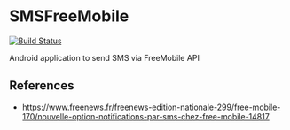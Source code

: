 # SMSFreeMobile

[![Build Status](https://travis-ci.com/guyou/SMSFreeMobile.svg?branch=master)](https://travis-ci.com/guyou/SMSFreeMobile)

Android application to send SMS via FreeMobile API

## References

* <https://www.freenews.fr/freenews-edition-nationale-299/free-mobile-170/nouvelle-option-notifications-par-sms-chez-free-mobile-14817>
